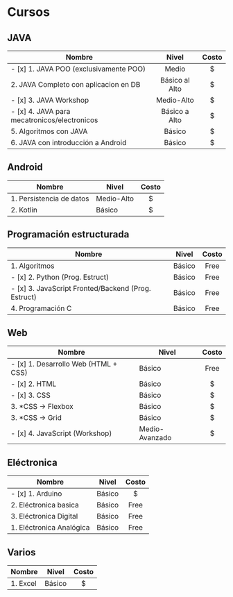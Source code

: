 # Cursos

## JAVA

|Nombre|Nivel| Costo
|--|:--:|:--:| 
- [x] 1. JAVA POO (exclusivamente POO)| Medio | $
|2. JAVA Completo con aplicacion en DB| Básico al Alto | $
- [x] 3. JAVA Workshop | Medio-Alto | $
- [x] 4. JAVA para mecatronicos/electronicos| Básico a Alto | $
|5. Algoritmos con JAVA | Básico | $
|6. JAVA con introducción a Android | Básico | $

## Android

|Nombre | Nivel | Costo
|--|--|:--:|
| 1. Persistencia de datos| Medio-Alto| $
| 2. Kotlin| Básico| $


## Programación estructurada

| Nombre | Nivel| Costo
|--|--|:--:|
| 1. Algoritmos| Básico | Free
- [x] 2. Python (Prog. Estruct)| Básico | Free
- [x] 3. JavaScript Fronted/Backend (Prog. Estruct)| Básico | Free
| 4. Programación C | Básico | Free


## Web 

| Nombre | Nivel| Costo
|--|--|:--:|
- [x] 1. Desarrollo Web (HTML + CSS) | Básico | Free
- [x] 2. HTML | Básico | $
- [x] 3. CSS | Básico | $
| 3. *CSS -> Flexbox| Básico | $
| 3. *CSS -> Grid| Básico | $
- [x] 4. JavaScript (Workshop)| Medio-Avanzado | $


## Eléctronica

| Nombre | Nivel | Costo
|--|--|:--:|
- [x] 1. Arduino | Básico | $
| 2. Eléctronica basica| Básico| Free
| 3. Eléctronica Digital| Básico| Free
| 1. Eléctronica Analógica| Básico| Free

## Varios

| Nombre | Nivel | Costo
|--|--|:--:|
| 1. Excel | Básico | $

